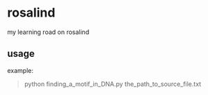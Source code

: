 # rosalind
my learning road on rosalind  
## usage
example:  
>python finding_a_motif_in_DNA.py the_path_to_source_file.txt
